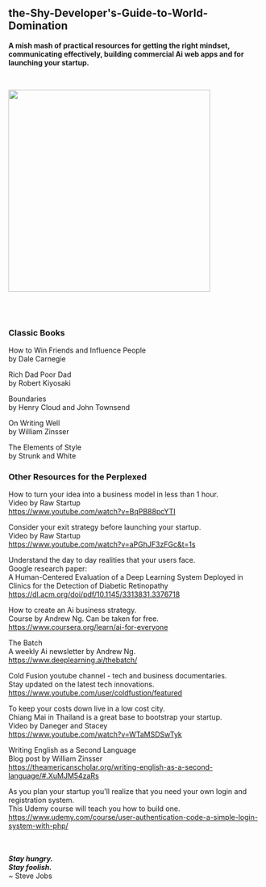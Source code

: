 ## the-Shy-Developer's-Guide-to-World-Domination
<b>A mish mash of practical resources for getting the right mindset, communicating effectively, building commercial Ai web apps and for launching your startup.</b>

<br>

<img src="http://bee.test.woza.work/assets/student.jpg" width="400"></img>
<br>


<br>
<br>

### Classic Books

How to Win Friends and Influence People<br>
by Dale Carnegie

Rich Dad Poor Dad<br>
by Robert Kiyosaki

Boundaries<br>
by Henry Cloud and John Townsend

On Writing Well<br>
by William Zinsser

The Elements of Style<br>
by Strunk and White


### Other Resources for the Perplexed

How to turn your idea into a business model in less than 1 hour.<br>
Video by Raw Startup<br>
https://www.youtube.com/watch?v=BqPB88pcYTI

Consider your exit strategy before launching your startup.<br>
Video by Raw Startup<br>
https://www.youtube.com/watch?v=aPGhJF3zFGc&t=1s


Understand the day to day realities that your users face.<br>
Google research paper:<br>
A Human-Centered Evaluation of a Deep Learning System
Deployed in Clinics for the Detection of Diabetic
Retinopathy<br>
https://dl.acm.org/doi/pdf/10.1145/3313831.3376718


How to create an Ai business strategy.<br>
Course by Andrew Ng. Can be taken for free.<br>
https://www.coursera.org/learn/ai-for-everyone

The Batch<br>
A weekly Ai newsletter by Andrew Ng.<br>
https://www.deeplearning.ai/thebatch/

Cold Fusion youtube channel - tech and business documentaries.<br>
Stay updated on the latest tech innovations.<br>
https://www.youtube.com/user/coldfustion/featured

To keep your costs down live in a low cost city.<br>
Chiang Mai in Thailand is a great base to bootstrap your startup.<br>
Video by Daneger and Stacey<br>
https://www.youtube.com/watch?v=WTaMSDSwTyk

Writing English as a Second Language<br>
Blog post by William Zinsser<br>
https://theamericanscholar.org/writing-english-as-a-second-language/#.XuMJM54zaRs

As you plan your startup you'll realize that you need your own login and registration system.<br>
This Udemy course will teach you how to build one.<br>
https://www.udemy.com/course/user-authentication-code-a-simple-login-system-with-php/


<br>
<br>
<b><i>Stay hungry.<br>
  Stay foolish.</i></b><br>
~ Steve Jobs
